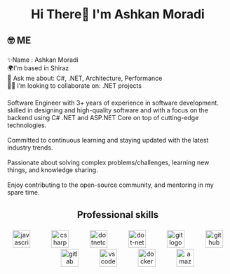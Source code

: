 <h1 align="center">Hi There👋 I'm Ashkan Moradi</h1>

###

<h2 align="left">🤓 ME</h2>

###

<p align="left">✨Name : Ashkan Moradi<br>🌍I'm based in Shiraz<br>💭 Ask me about: C#, .NET, Architecture, Performance<br>👨‍💻 I’m looking to collaborate on: .NET projects</p>

###

<p align="left">Software Engineer with 3+ years of experience in software development. skilled in designing and high-quality software and  with a focus on the backend using C# .NET and ASP.NET Core on top of cutting-edge technologies.<br><br>Committed to continuous learning and staying updated with the latest industry trends.<br><br>Passionate about solving complex problems/challenges, learning new things, and knowledge sharing.<br><br>Enjoy contributing to the open-source community, and mentoring in my spare time.</p>

###

<h2 align="center">Professional skills</h2>

###

<div align="center">
  <img src="https://cdn.jsdelivr.net/gh/devicons/devicon/icons/javascript/javascript-original.svg" height="40" alt="javascript logo"  />
  <img width="40" />
  <img src="https://cdn.jsdelivr.net/gh/devicons/devicon/icons/csharp/csharp-original.svg" height="40" alt="csharp logo"  />
  <img width="40" />
  <img src="https://cdn.jsdelivr.net/gh/devicons/devicon/icons/dotnetcore/dotnetcore-original.svg" height="40" alt="dotnetcore logo"  />
  <img width="40" />
  <img src="https://cdn.jsdelivr.net/gh/devicons/devicon/icons/dot-net/dot-net-plain-wordmark.svg" height="40" alt="dot-net logo"  />
  <img width="40" />
  <img src="https://cdn.jsdelivr.net/gh/devicons/devicon/icons/git/git-original.svg" height="40" alt="git logo"  />
  <img width="40" />
  <img src="https://cdn.jsdelivr.net/gh/devicons/devicon/icons/github/github-original.svg" height="40" alt="github logo"  />
  <img width="40" />
  <img src="https://cdn.jsdelivr.net/gh/devicons/devicon/icons/gitlab/gitlab-original.svg" height="40" alt="gitlab logo"  />
  <img width="40" />
  <img src="https://cdn.jsdelivr.net/gh/devicons/devicon/icons/vscode/vscode-original.svg" height="40" alt="vscode logo"  />
  <img width="40" />
  <img src="https://cdn.jsdelivr.net/gh/devicons/devicon/icons/docker/docker-original.svg" height="40" alt="docker logo"  />
  <img width="40" />
  <img src="https://cdn.jsdelivr.net/gh/devicons/devicon/icons/amazonwebservices/amazonwebservices-plain-wordmark.svg" height="40" alt="amazonwebservices logo"  />
</div>

###
